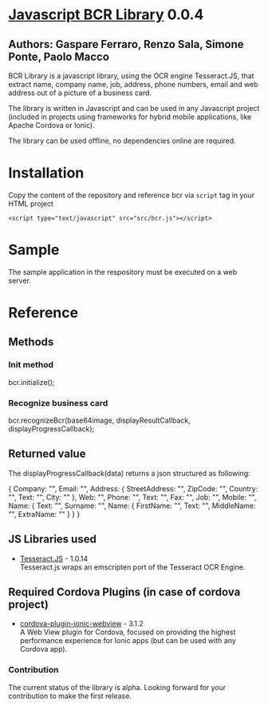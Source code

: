 # [Javascript BCR Library](https://github.com/syneo-tools-gmbh/Javascript-BCR-Library) 0.0.4
## Authors: Gaspare Ferraro, Renzo Sala, Simone Ponte, Paolo Macco

BCR Library is a javascript library, using the OCR engine Tesseract.JS, that extract name, company name, job, address, phone numbers, email and web address out of a picture of a business card.

The library is written in Javascript and can be used in any Javascript project (included in projects using frameworks for hybrid mobile applications, like Apache Cordova or Ionic).

The library can be used offline, no dependencies online are required.

# Installation
Copy the content of the repository and reference bcr via `script` tag in your HTML project
  
  `<script type="text/javascript" src="src/bcr.js"></script>`

# Sample
The sample application in the respository must be executed on a web server.

# Reference

## Methods
### Init method
bcr.initialize();

### Recognize business card 
bcr.recognizeBcr(base64image, displayResultCallback, displayProgressCallback);

## Returned value

The displayProgressCallback(data) returns a json structured as following:

{
  Company: "",
  Email: "",
  Address: {
      StreetAddress: "",
      ZipCode: "",
      Country: "",
      Text: "",
      City: ""
  },
  Web: "",
  Phone: "",
  Text: "",
  Fax: "",
  Job: "",
  Mobile: "",
  Name: {
      Text: "",
      Surname: "",
      Name: {
          FirstName: "",
          Text: "",
          MiddleName: "",
          ExtraName: ""
      }
  }
}


## JS Libraries used 

* [Tesseract.JS](https://github.com/naptha/tesseract.js) - 1.0.14<br/>
Tesseract.js wraps an emscripten port of the Tesseract OCR Engine.

## Required Cordova Plugins (in case of cordova project) 

* [cordova-plugin-ionic-webview](https://github.com/ionic-team/cordova-plugin-ionic-webview/) - 3.1.2<br/>
A Web View plugin for Cordova, focused on providing the highest performance experience for Ionic apps (but can be used with any Cordova app).

### Contribution ###

The current status of the library is alpha. Looking forward for your contribution to make the first release.

